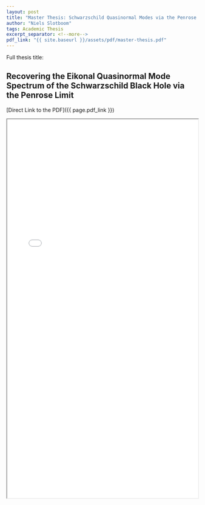 ```yaml
---
layout: post
title: "Master Thesis: Schwarzschild Quasinormal Modes via the Penrose Limit"
author: "Niels Slotboom"
tags: Academic Thesis
excerpt_separator: <!--more-->
pdf_link: "{{ site.baseurl }}/assets/pdf/master-thesis.pdf"
---
```


Full thesis title:
<h2>Recovering the Eikonal Quasinormal Mode Spectrum of the Schwarzschild Black Hole via the Penrose Limit</h2>
<!--more-->

[Direct Link to the PDF]({{ page.pdf_link }})

<iframe src="{{ page.pdf_link }}" width="100%" height="1000px">
  This browser does not support PDFs. Please download the PDF to view it: 
  <a href="{{ page.pdf_link }}">Download PDF</a>.
</iframe>